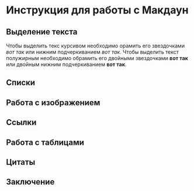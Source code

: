 # Инструкция для работы с Макдаун

## Выделение текста
Чтобы выделить текс курсивом необходимо орамить его звездочками *вот так* или нижним подчеркиванием _вот так_.
Чтобы выделить текст полужирным необходимо обрамить его двойными звездочками **вот так** или двойным нижним подчеркиванием __вот так__. 

## Cписки

## Работа с изображением

## Ссылки

## Работа с таблицами

## Цитаты

## Заключение